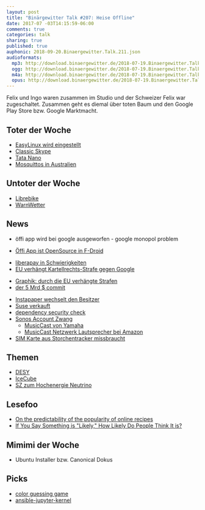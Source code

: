 ```yaml
---
layout: post
title: "Binärgewitter Talk #207: Heise Offline"
date: 2017-07 -03T14:15:59-06:00
comments: true
categories: talk
sharing: true
published: true
auphonic: 2018-09-20.Binaergewitter.Talk.211.json
audioformats:
  mp3: http://download.binaergewitter.de/2018-07-19.Binaergewitter.Talk.207.mp3
  ogg: http://download.binaergewitter.de/2018-07-19.Binaergewitter.Talk.207.ogg
  m4a: http://download.binaergewitter.de/2018-07-19.Binaergewitter.Talk.207.m4a
  opus: http://download.binaergewitter.de/2018-07-19.Binaergewitter.Talk.207.opus
---
```

Felix und Ingo waren zusammen im Studio und der Schweizer Felix war zugeschaltet. Zusammen geht es diemal über toten Baum und den Google Play Store bzw. Google 
Marktmacht.

## Toter der Woche
- [EasyLinux wird eingestellt]( http://www.pro-linux.de/news/1/26097/zeitschrift-easylinux-wird-eingestellt.html )
- [Classic Skype](https://www.heise.de/newsticker/meldung/Microsoft-veroeffentlicht-Skype-8-0-fuer-den-Desktop-4111796.html )
- [Tata Nano]( https://tech.slashdot.org/story/18/07/11/2154239/rip-tata-nano-the-worlds-cheapest-car )
- [ Mosquittos in Australien]( https://news.slashdot.org/story/18/07/14/010217/australian-experiment-wipes-out-over-80-of-disease-carrying-mosquitoes )


## Untoter der Woche
- [Librebike]( https://www.heise.de/newsticker/meldung/LibreBike-Aufruf-zur-Befreiung-der-Obikes-4109065.html )
- [WarnWetter]( https://www.heise.de/newsticker/meldung/Wetter-App-WarnWetter-verstoesst-nicht-gegen-das-Wettbewerbsrecht-4111431.html )


## News
- öffi app wird bei google ausgeworfen - google monopol problem
 * [Öffi App ist OpenSource in F-Droid](https://www.heise.de/newsticker/meldung/Oeffi-wird-Open-Source-und-landet-auf-F-Droid-4112915.html )
- [liberapay in Schwierigkeiten]( https://medium.com/liberapay-blog/liberapay-is-in-trouble-b58b40714d82 )
- [EU verhängt Kartellrechts-Strafe gegen Google]( 
https://www.heise.de/newsticker/meldung/4-3-Milliarden-Euro-EU-Kommission-verhaengt-Rekordstrafe-gegen-Google-4113754.html)
 * [Graphik: durch die EU verhängte Strafen](https://de.statista.com/infografik/10029/strafen-fuer-wettbewerbsverstoesse-in-der-eu/)
 * [der 5 Mrd $ commit]( https://android.googlesource.com/platform/packages/apps/GlobalSearch/+/592150ac00086400415afe936d96f04d3be3ba0c )
- [Instapaper wechselt den Besitzer]( http://blog.instapaper.com/post/175953870856 )
- [Suse verkauft]( https://tech.slashdot.org/story/18/07/02/2134226/suse-linux-sold-for-25-billion )
- [dependency security check]( https://blog.github.com/2018-07-12-security-vulnerability-alerts-for-python/ )
- [Sonos Account Zwang]( https://www.heise.de/mac-and-i/meldung/Sonos-veraergert-Nutzer-mit-Account-Zwang-4111267.html )
  * [MusicCast von Yamaha]( https://usa.yamaha.com/products/contents/audio_visual/musiccast/index.html )
  * [MusicCast Netzwerk Lautsprecher bei Amazon]( https://amzn.to/2JM9Tw2 )
- [SIM Karte aus Storchentracker missbraucht]( https://www.theregister.co.uk/2018/07/03/stork_mobile_theft/ )

## Themen

- [DESY]( https://www.desy.de/ )
- [IceCube](https://de.wikipedia.org/wiki/IceCube )
- [SZ zum Hochenergie Neutrino]( https://www.sueddeutsche.de/wissen/astronomie-physiker-spueren-extreme-energiequelle-im-all-auf-1.4051341 )

## Lesefoo
- [On the predictability of the popularity of online recipes]( https://epjdatascience.springeropen.com/articles/10.1140/epjds/s13688-018-0149-5 )
- [If You Say Something is "Likely," How Likely Do People Think It is?]( https://hbr.org/2018/07/if-you-say-something-is-likely-how-likely-do-people-think-it-is )

## Mimimi der Woche
- Ubuntu Installer bzw. Canonical Dokus 

## Picks
- [color guessing game]( https://color-guessing-game.glitch.me/ )
- [ansible-jupyter-kernel]( https://github.com/ansible/ansible-jupyter-kernel )
